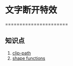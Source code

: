 # 文字断开特效
======================
## 知识点
1. [clip-path](https://developer.mozilla.org/en-US/docs/Web/CSS/clip-path)
2. [shape functions](https://developer.mozilla.org/en-US/docs/Web/CSS/basic-shape#Syntax)